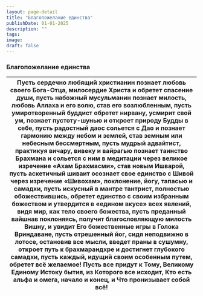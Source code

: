 ```yaml
---
layout: page-detail
title: "Благопожелание единства"
publishDate: 01-01-2025
description: ""
tags:
image:
draft: false
---
```


### Благопожелание единства

| Пусть сердечно любящий христианин  познает любовь своего Бога-Отца,  милосердие Христа и обретет спасение души, пусть набожный мусульманин  познает милость, любовь Аллаха  и его волю, став его возлюбленным, пусть умиротворенный буддист  обретет нирвану, усмирит свой ум,  познает пустоту-шунью  и откроет природу Будды в себе, пусть радостный даос сольется с Дао  и познает гармонию между небом и землей,  став земным или небесным бессмертным, пусть мудрый адвайтист,  практикуя вичару, вивеку и вайрагью  познает таинство Брахмана и сольется с ним в медитации  через великое изречение  «Ахам Брахмасми», став новым Ишварой, пусть аскетичный шиваит  осознает свое единство с Шивой  через изречение «Шивохам»,  поклонение, йогу, тапасью и самадхи, пусть искусный в мантре тантрист,  полностью обожествившись,  обретет единство с своим избранным божеством и утвердится в «едином вкусе» всех явлений,  видя мир, как тело своего божества, пусть преданный вайшнав поклоняясь,  получит благословляющую милость Вишну,  и увидит Его божественные игры в Голока Вриндаване, пусть отрешенный йог,  сидя неподвижно в лотосе,  остановив все мысли,  введет праны в сушумну, откроет путь к брахмарандхре  и достигнет глубокого самадхи, пусть каждый,  идущий своим особенным путем,  обретет всё желаемое! Пусть все придут к Тому,  Великому Единому Истоку бытия,  из Которого все исходит, Кто есть альфа и омега,  начало и конец,  и Что пронизывает собой всё! |
| -------------------------------------------------------------------------------------------------------------------------------------------------------------------------------------------------------------------------------------------------------------------------------------------------------------------------------------------------------------------------------------------------------------------------------------------------------------------------------------------------------------------------------------------------------------------------------------------------------------------------------------------------------------------------------------------------------------------------------------------------------------------------------------------------------------------------------------------------------------------------------------------------------------------------------------------------------------------------------------------------------------------------------------------------------------------------------------------------------------------------------------------------------------------------------------------------------------------------------------------------------------------------------------------------------------------------------------------------------------------------------------------------------------------------------------------------------------------------------------------------- |
  
  
